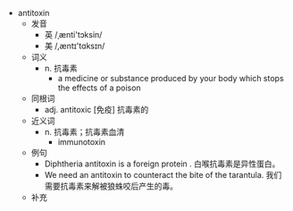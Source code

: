 - antitoxin
  - 发音
    - 英 /ˌænti'tɔksin/
    - 美 /,æntɪ'tɑksɪn/
  - 词义
    - n. 抗毒素
      - a medicine or substance produced by your body which stops the effects of a poison
  - 同根词
    - adj. antitoxic [免疫] 抗毒素的
  - 近义词
    - n. 抗毒素；抗毒素血清
      - immunotoxin
  - 例句
    - Diphtheria antitoxin is a foreign protein . 白喉抗毒素是异性蛋白。
    - We need an antitoxin to counteract the bite of the tarantula. 我们需要抗毒素来解被狼蛛咬后产生的毒。
  - 补充
